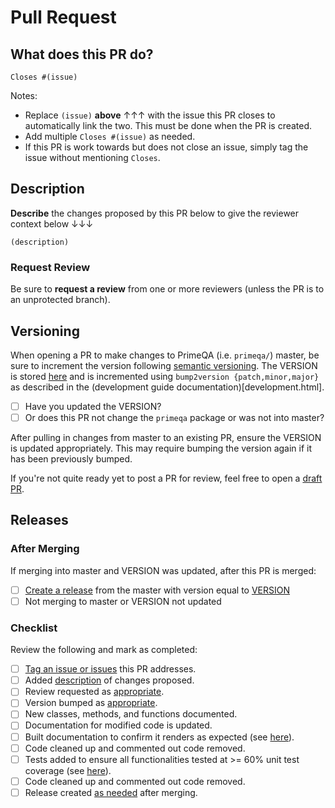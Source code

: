 # Pull Request      

## What does this PR do?

```Closes #(issue)```       

Notes:
- Replace `(issue)` **above** ↑↑↑ with the issue this PR closes to automatically link the two.
This must be done when the PR is created.
- Add multiple `Closes #(issue)` as needed.
- If this PR is work towards but does not close an issue, simply tag the issue without mentioning `Closes`.

## Description

**Describe** the changes proposed by this PR below to give the reviewer context below ↓↓↓

```(description)```     

### Request Review

Be sure to **request a review** from one or more reviewers (unless the PR is to an unprotected branch).

## Versioning

When opening a PR to make changes to PrimeQA (i.e. `primeqa/`) master, be sure to increment the version following
[semantic versioning](https://semver.org/).  The VERSION is stored [here](https://github.com/primeqa/primeqa/blob/main/VERSION) 
and is incremented using `bump2version {patch,minor,major}` as described in the (development guide documentation)[development.html].

 - [ ] Have you updated the VERSION?
 - [ ] Or does this PR not change the `primeqa` package or was not into master?

After pulling in changes from master to an existing PR, ensure the VERSION is updated appropriately.
This may require bumping the version again if it has been previously bumped.

If you're not quite ready yet to post a PR for review, feel free to open a [draft PR](https://github.blog/2019-02-14-introducing-draft-pull-requests/).

## Releases

### After Merging
If merging into master and VERSION was updated, after this PR is merged:
- [ ] [Create a release](https://docs.github.com/en/github/administering-a-repository/releasing-projects-on-github/managing-releases-in-a-repository#creating-a-release) from the master with version equal to [VERSION](https://github.com/primeqa/primeqa/blob/main/VERSION)
- [ ] Not merging to master or VERSION not updated

### Checklist

Review the following and mark as completed:
- [ ] [Tag an issue or issues](#what-does-this-pr-do) this PR addresses.
- [ ] Added [description](#description) of changes proposed.
- [ ] Review requested as [appropriate](#request-review).
- [ ] Version bumped as [appropriate](#Versioning).
- [ ] New classes, methods, and functions documented.
- [ ] Documentation for modified code is updated.
- [ ] Built documentation to confirm it renders as expected (see [here](development.md)).
- [ ] Code cleaned up and commented out code removed.
- [ ] Tests added to ensure all functionalities tested at >= 60% unit test coverage (see [here](development.md)).
- [ ] Code cleaned up and commented out code removed.
- [ ] Release created [as needed](#after-merging) after merging.
